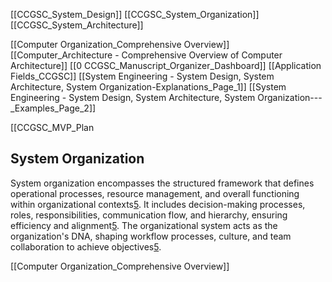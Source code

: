 [[CCGSC_System_Design]] 
	[[CCGSC_System_Organization]]
	[[CCGSC_System_Architecture]]

[[Computer Organization_Comprehensive Overview]]
[[Computer_Architecture - Comprehensive Overview of Computer Architecture]]
[[0 CCGSC_Manuscript_Organizer_Dashboard]]
[[Application Fields_CCGSC]]
[[System Engineering - System Design, System Architecture, System Organization-Explanations_Page_1]]
[[System Engineering - System Design, System Architecture, System Organization--- _Examples_Page_2]]


[[CCGSC_MVP_Plan

## System Organization

System organization encompasses the structured framework that defines operational processes, resource management, and overall functioning within organizational contexts[5](https://www.orgvue.com/resources/articles/an-organisation-is-a-system/). It includes decision-making processes, roles, responsibilities, communication flow, and hierarchy, ensuring efficiency and alignment[5](https://www.orgvue.com/resources/articles/an-organisation-is-a-system/). The organizational system acts as the organization's DNA, shaping workflow processes, culture, and team collaboration to achieve objectives[5](https://www.orgvue.com/resources/articles/an-organisation-is-a-system/).

[[Computer Organization_Comprehensive Overview]]
